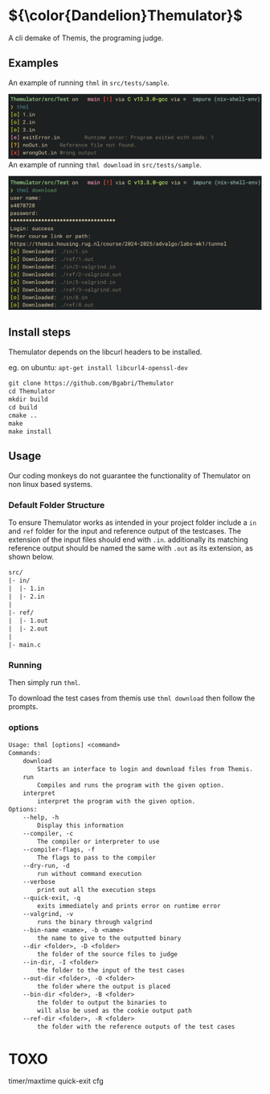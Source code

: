 # ${\color{Dandelion}Themulator}$
A cli demake of Themis, the programing judge.

## Examples
An example of running `thml` in `src/tests/sample`.

![thml run example](run.png)
An example of running `thml download` in `src/tests/sample`.

![thml download example](download.png)

## Install steps
Themulator depends on the libcurl headers to be installed.

eg. on ubuntu: `apt-get install libcurl4-openssl-dev`
```
git clone https://github.com/Bgabri/Themulator
cd Themulator
mkdir build
cd build
cmake ..
make
make install
```


## Usage

Our coding monkeys do not guarantee the functionality of Themulator on non linux based systems.

### Default Folder Structure
To ensure Themulator works as intended in your project folder include a `in` and `ref` folder for the input and reference output of the testcases. The extension of the input files should end with `.in`. additionally its matching reference output should be named the same with `.out` as its extension, as shown below.
```
src/
|- in/
|  |- 1.in
|  |- 2.in
|
|- ref/
|  |- 1.out
|  |- 2.out
|
|- main.c

```
### Running
Then simply run `thml`.

To download the test cases from themis use `thml download` then follow the prompts.

### options
```
Usage: thml [options] <command>
Commands:
    download
        Starts an interface to login and download files from Themis.
    run
        Compiles and runs the program with the given option.
    interpret
        interpret the program with the given option.
Options:
    --help, -h
        Display this information
    --compiler, -c
        The compiler or interpreter to use
    --compiler-flags, -f
        The flags to pass to the compiler
    --dry-run, -d
        run without command execution
    --verbose
        print out all the execution steps
    --quick-exit, -q
        exits immediately and prints error on runtime error
    --valgrind, -v
        runs the binary through valgrind
    --bin-name <name>, -b <name>
        the name to give to the outputted binary
    --dir <folder>, -D <folder>
        the folder of the source files to judge
    --in-dir, -I <folder>
        the folder to the input of the test cases
    --out-dir <folder>, -O <folder>
        the folder where the output is placed
    --bin-dir <folder>, -B <folder>
        the folder to output the binaries to
        will also be used as the cookie output path
    --ref-dir <folder>, -R <folder>
        the folder with the reference outputs of the test cases
```



# TOXO
 timer/maxtime
 quick-exit
 cfg
